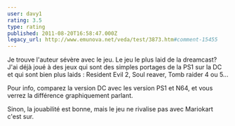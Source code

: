 ```yaml
---
user: davy1
rating: 3.5
type: rating
published: 2011-08-20T16:58:47.000Z
legacy_url: http://www.emunova.net/veda/test/3873.htm#comment-15455
---
```

Je trouve l'auteur sévère avec le jeu.
Le jeu le plus laid de la dreamcast? J'ai déjà joué à des jeux qui sont des simples portages de la PS1 sur la DC et qui sont bien plus laids : Resident Evil 2, Soul reaver, Tomb raider 4 ou 5...

Pour info, comparez la version DC avec les version PS1 et N64, et vous verrez la différence graphiquement parlant. 

Sinon, la jouabilité est bonne, mais le jeu ne rivalise pas avec Mariokart c'est sur.